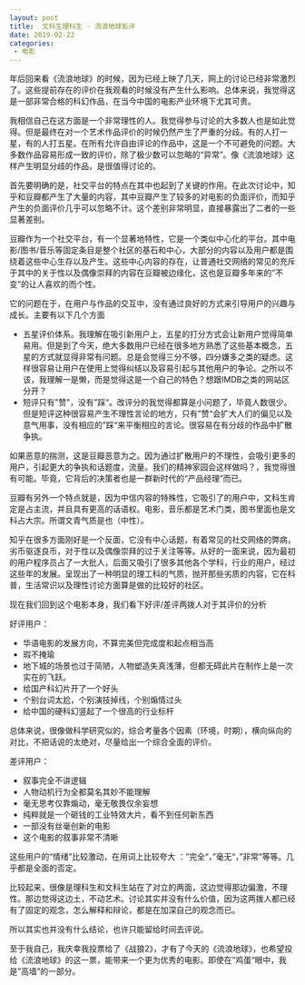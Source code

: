 ```yaml
---
layout: post
title:  文科生理科生 - 流浪地球影评
date: 2019-02-22
categories: 
 - 电影
--- 
```


年后回来看《流浪地球》的时候，因为已经上映了几天，网上的讨论已经非常激烈了。这些提前存在的评价在我观看的时候没有产生什么影响。总体来说，我觉得这是一部非常合格的科幻作品，在当今中国的电影产业环境下尤其可贵。

我相信自己在这方面是一个非常理性的人。我觉得参与讨论的大多数人也是如此觉得。但是最终在对一个艺术作品评价的时候仍然产生了严重的分歧。有的人打一星，有的人打五星。在所有允许自由评论的作品中，这是一个不可避免的问题。大多数作品容易形成一致的评价，除了极少数可以忽略的“异常”。像《流浪地球》这样产生明显分歧的作品，是很值得讨论的。

首先要明确的是，社交平台的特点在其中也起到了关键的作用。在此次讨论中，知乎和豆瓣都产生了大量的内容，其中豆瓣产生了较多的对电影的负面评价，而知乎产生的负面评价几乎可以忽略不计。这个差别非常明显，直接暴露出了二者的一些显著差别。

豆瓣作为一个社交平台，有一个显著地特性，它是一个类似中心化的平台。其中电影/图书/音乐等固定条目是整个社区的基石和中心，大部分的内容以及用户都是围绕着这些中心生存以及产生。这些中心内容的存在，让普通社交网络的常见的充斥于其中的关于性以及偶像崇拜的内容在豆瓣被边缘化，这也是豆瓣多年来的”不变“的让人喜欢的而个性。

它的问题在于，在用户与作品的交互中，没有通过良好的方式来引导用户的兴趣与成长。主要有以下几个方面

- 五星评价体系。我理解在吸引新用户上，五星的打分方式会让新用户觉得简单易用。但是到了今天，绝大多数用户已经在很多地方熟悉了这些基本概念，五星的方式就显得非常有问题。总是会觉得三分不够，四分嫌多之类的疑虑。这样很容易让用户在使用上觉得纠结以及容易引起与其他用户的争论。之所以不该，我理解一是懒，而是觉得这是一个自己的特色？想跟IMDB之类的网站区分开？
- 短评只有"赞"，没有”踩“。改评分的我觉得都算是小问题了，毕竟人数很少。但是短评这种很容易产生不理性言论的地方，只有”赞“会扩大人们的偏见以及意气用事，没有相应的”踩“来平衡相应的言论。很容易在有分歧的作品中扩散争执。

如果恶意的揣测，这是豆瓣恶意为之。因为通过扩散用户的不理性，会吸引更多的用户，引起更大的争执和话题度，流量。我们的精神家园会这样做吗？，我觉得很有可能。毕竟，它背后的决策者也是一群新时代的“产品经理”而已。

豆瓣有另外一个特点就是，因为中信内容的特殊性，它吸引了的用户中，文科生肯定是占主流，并且具有更高的话语权。电影，音乐都是艺术门类，图书里面也是文科占大宗。所谓文青气质是也（中性）。

知乎在很多方面刚好是一个反面，它没有中心话题，有着常见的社交网络的弊病，劣币驱逐良币，对于性以及偶像崇拜的过于关注等等。从好的一面来说，因为最初的用户程序员占了一大批人，后面又吸引了很多其他各个学科，行业的用户，经过这些年的发展。呈现出了一种明显的理工科的气质，抛开那些劣质的内容，它在科普，生活常识以及理性讨论方面算是做的比较好的社区。



现在我们回到这个电影本身，我们看下好评/差评两拨人对于其评价的分析

好评用户：

- 华语电影的发展方向，不算完美但完成度和起点相当高
- 瑕不掩瑜
- 地下城的场景也过于简陋，人物塑造失真浅薄，但都无碍此片在制作上是一次实在的飞跃。
- 给国产科幻片开了一个好头
- 个别台词太尬，个别演技掉线，个别煽情过头
- 给中国的硬科幻竖起了一个很高的行业标杆



总体来说，很像做科学研究似的，综合考量各个因素（环境，时期），横向纵向的对比，不把话说的太绝对，尽量给出一个综合全面的评价。



差评用户：

- 叙事完全不讲逻辑
- 人物动机行为全都莫名其妙不能理解
- 毫无思考仅靠煽动，毫无敬畏仅余妄想
- 纯粹就是一个砸钱的工业特效大片，看不到任何新东西
- 一部没有丝毫创新的电影
- 这个电影的叙事非常不清晰

这些用户的“情绪”比较激动，在用词上比较夸大 ：”完全“，”毫无“，”非常“等等。几乎都是全面的否定。



比较起来，很像是理科生和文科生站在了对立的两面，这边觉得那边偏激，不理性。那边觉得这边土，不动艺术。讨论其实并没有什么价值，因为这两拨人都已经有了固定的观念，怎么解释和辩论，都是在加深自己的观念而已。

所以其实也并没有什么结论，也许只能留给时间去评说。



至于我自己，我庆幸我投票给了《战狼2》，才有了今天的《流浪地球》，也希望投给《流浪地球》的这一票，能带来一个更为优秀的电影。即使在”鸡蛋“眼中，我是”高墙”的一部分。













